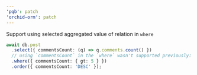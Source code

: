 ```yaml
---
'pqb': patch
'orchid-orm': patch
---
```


Support using selected aggregated value of relation in `where`

```ts
await db.post
  .select({ commentsCount: (q) => q.comments.count() })
  // using `commentsCount` in the `where` wasn't supported previously:
  .where({ commentsCount: { gt: 5 } })
  .order({ commentsCount: 'DESC' });
```
